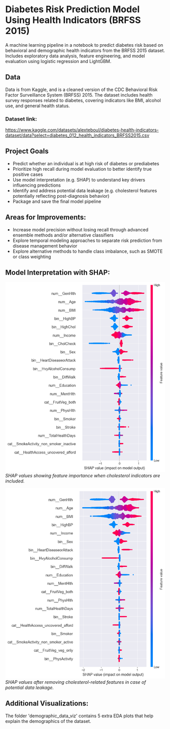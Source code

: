 # Diabetes Risk Prediction Model Using Health Indicators (BRFSS 2015)
A machine learning pipeline in a notebook to predict diabetes risk based on behavioral and demographic health indicators from the BRFSS 2015 dataset. Includes exploratory data analysis, feature engineering, and model evaluation using logistic regression and LightGBM.

## Data 
Data is from Kaggle, and is a cleaned version of the CDC Behavioral Risk Factor Surveillance System (BRFSS) 2015. The dataset includes health survey responses related to diabetes, covering indicators like BMI, alcohol use, and general health status.

### Dataset link: 
https://www.kaggle.com/datasets/alexteboul/diabetes-health-indicators-dataset/data?select=diabetes_012_health_indicators_BRFSS2015.csv


## Project Goals
- Predict whether an individual is at high risk of diabetes or prediabetes
- Prioritize high recall during model evaluation to better identify true positive cases
- Use model interpretation (e.g. SHAP) to understand key drivers influencing predictions
- Identify and address potential data leakage (e.g. cholesterol features potentially reflecting post-diagnosis behavior)
- Package and save the final model pipeline 


## Areas for Improvements:
- Increase model precision without losing recall through advanced ensemble methods and/or alternative classifiers
- Explore temporal modeling approaches to separate risk prediction from disease management behavior
- Explore alternative methods to handle class imbalance, such as SMOTE or class weighting


## Model Interpretation with SHAP:
![SHAP Plot with Cholesterol Indicators](shap_with_chol.png)
*SHAP values showing feature importance when cholesterol indicators are included.*

![SHAP Plot without Cholesterol Indicators](shap_without_chol.png)
*SHAP values after removing cholesterol-related features in case of potential data leakage.*

## Additional Visualizations:
The folder 'demographic_data_viz' contains 5 extra EDA plots that help explain the demographics of the dataset.
